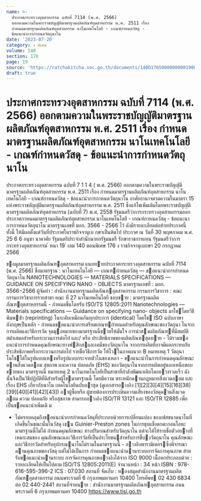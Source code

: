 ```yaml
---
name: >-
  ประกาศกระทรวงอุตสาหกรรม ฉบับที่ 7114 (พ.ศ. 2566)
  ออกตามความในพระราชบัญญัติมาตรฐานผลิตภัณฑ์อุตสาหกรรม พ.ศ. 2511 เรื่อง
  กำหนดมาตรฐานผลิตภัณฑ์อุตสาหกรรม นาโนเทคโนโลยี - เกณฑ์กำหนดวัสดุ -
  ข้อแนะนำการกำหนดวัตถุนาโน
date: '2023-07-20'
category: ง พิเศษ
volume: 140
section: 176
page: 19
source: 'https://ratchakitcha.soc.go.th/documents/140D176S0000000001900.pdf'
draft: true
---
```


# ประกาศกระทรวงอุตสาหกรรม ฉบับที่ 7114 (พ.ศ. 2566) ออกตามความในพระราชบัญญัติมาตรฐานผลิตภัณฑ์อุตสาหกรรม พ.ศ. 2511 เรื่อง กำหนดมาตรฐานผลิตภัณฑ์อุตสาหกรรม นาโนเทคโนโลยี - เกณฑ์กำหนดวัสดุ - ข้อแนะนำการกำหนดวัตถุนาโน

ประกาศกระทรวงอุตสาหกรรม ฉบับที่ 7 1 1 4 ( พ.ศ. 2566) ออกตามความในพระราชบัญญัติมาตรฐานผลิตภัณฑ์อุตสาหกรรม พ.ศ. 2511 เรื่อง กำหนดมาตรฐานผลิตภัณฑ์อุตสาหกรรม นาโนเทคโนโลยี - เกณฑ์กาหนดวัสดุ - ข้อแนะนำการกาหนดวัตถุนาโน อาศัยอานาจตามความในมาตรา 15 แห่งพระราชบัญญัติมาตรฐานผลิตภัณฑ์อุตสาหกรรม พ.ศ. 2511 ซึ่งแก้ไขเพิ่มเติมโดยพระราชบัญญัติมาตรฐานผลิตภัณฑ์อุตสาหกรรม (ฉบับที่ 7) พ.ศ. 2558 รัฐมนตรีว่าการกระทรวงอุตสาหกรรมออกประกาศกาหนดมาตรฐานผลิตภัณฑ์อุตสาหกรรม นาโนเทคโนโลยี - เกณฑ์กาหนดวัสดุ - ข้อแนะนาการกาหนดวัตถุนาโน มาตรฐานเลขที่ มอก. 3566 - 2566 ไว้ ดังมีรายละเอียดต่อท้ายประกาศนี้ ทั้งนี้ ให้มีผลตั้งแต่วันที่ประกาศในราชกิจจานุเบ กษาเป็นต้นไป ประกาศ ณ วันที่ 30 พฤษภาคม พ.ศ. 25 6 6 อนุชา นาคาศัย รัฐมนตรีประจำสำนักนายกรัฐมนตรี รักษาราชการแทน รัฐมนตรีว่าการกระทรวงอุตสาหกรรม ้ หนา 19 ่ เลม 140 ตอนพิเศษ 176 ง ราชกิจจานุเบกษา 20 กรกฎาคม 2566

ขอมูลมาตรฐานผลิตภัณฑอุตสาหกรรม แนบทายประกาศกระทรวงอุตสาหกรรม ฉบับที่ 7114 (พ.ศ. 2566) ชื่อมาตรฐาน : นาโนเทคโนโลยี — เกณฑกําหนดวัสดุ — ขอแนะนําการกําหนดวัตถุนาโน NANOTECHNOLOGIES — MATERIALS SPECIFICATIONS — GUIDANCE ON SPECIFYING NANO - OBJECTS มาตรฐานเลขที่ : มอก. 3566−2566 ผู้จัดทํา : สํานักงานมาตรฐานผลิตภัณฑอุตสาหกรรม กรรมการวิชาการ : คณะกรรมการวิชาการรายสาขา คณะ ที่ 27 นาโนเทคโนโลยี ขอบขาย : มาตรฐานผลิตภัณฑอุตสาหกรรมนี้ - กําหนดขึ้นโดยรับ ISO/TS 12805:2011 Nanotechnologies — Materials specifications — Guidance on specifying nano- objects มาใชโดยวิธีพิมพซ้ํา (reprinting) ในระดับเหมือนกันทุกประการ (identical) โดยใช ISO ฉบับภาษาอังกฤษเป็นหลัก - กําหนดขอแนะนําการเตรียมเกณฑกําหนดสําหรับคุณลักษณะของวัตถุนา โนจากการผลิตและวิธีการวัด จุดมุงหมายของมาตรฐานนี้ชวยให้มั่นใจ การนําสงผลิตภัณฑที่มีสมบัติสม่ําเสมอสําหรับกระบวนการต่อไป และ/ หรือ ประสิทธิภาพของผลิตภัณฑสุดทาย - ได้รวมขอแนะนําการกําหนดคุณลักษณะทางฟสิกสและเคมีของวัตถุนาโน จากการผลิตที่อาจมีผลกระทบกับประสิทธิภาพหรือกระบวนการต่อไป รายชื่อวิธีการวัด ให้ไวในภาคผนวก B หมายเหตุ 1 วัตถุนาโนใชได้ในรูปแบบแหงหรือรูปแบบกระจายตัวในของเหลว - ขอแนะนําในการกําหนดคุณลักษณะดานสิ่งแวดลอม สุขภาพ และความ ปลอดภัย (EHS) ของวัตถุนาโนจากการผลิตอยู่นอกเหนือขอบขายของ มาตรฐานนี้ หมายเหตุ 2 นาโนเทคโนโลยีเป็นสาขาที่กําลังพัฒนาเติบโตอยางรวดเร็ว ดังนั้นจึงเป็นวิธีปฏิบัติที่ดีสําหรับผู้ใชมาตรฐานนี้ โดยมีความ ตระหนักดานกฎหมายสิ่งแวดลอม และเรื่อง EHS เกี่ยวกับนาโน เทคโนโลยีฉบับลาสุด (ดูเอกสารอางอิง [1][2][3][4][15][16][38][39][40][41][42][43]) ถาผู้ซื้อหรือ ผู้ขายต้องการประเมินความเสี่ยงของวัสดุดานสิ่งแวดลอม ความ ปลอดภัย หรือสุขภาพ สามารถอางอิง ISO/TR 13121 และ ISO/TR 12885 เพื่อเป็นขอแนะนําเพิ่มเติ ม

- ไม่ครอบคลุมถึงขอแนะนําการกําหนดวัสดุที่ประกอบด้วยการเปลี่ยนแปลง ของเฟสขนาดนาโนที่เกิดขึ้นในขณะนั้นในวัสดุ เชน Guinier-Preston zones ในการชุบแข็งตกตะกอนโลหะ มาตรฐานนี้ไม่ได้ กําหนดคุณลักษณะ ทางปริมาณสําหรับวัตถุนาโน แต่จะได้ให้รายชื่อตัวอยางที่เหมาะสมของ คุณลักษณะและวิธีการวัดที่เป็นประโยชนสําหรับการชี้บงวัตถุนาโน คุณลักษณะและวิธีการวัดสําหรับอุปกรณนาโนไม่รวมในมาตรฐานนี้ - อางอิงพารามิเตอรซึ่งพิจารณาดานคุณภาพของวัสดุ แต่ไม่ได้เป็นการ กําหนดขอแนะนําดานระบบการจัดการคุณภาพ สําหรับขอแนะนําดานระบบ การจัดการคุณภาพอางอิงได้จาก ISO 9000 เนื้อหาประกอบด้วย : รายละเอียดให้เป็นไปตาม ISO/TS 12805:2011(E) จํานวนหน้า : 34 หน้า ISBN : 978-616-595-396-2 ICS : 07.030 สถานที่ จัดเก็บ : หองสมุดสํานักงานมาตรฐานผลิตภัณฑอุตสาหกรรม ถนนพระรามที่ 6 กรุงเทพมหานคร 10400 โทรศัพท 02 430 6834 ต่อ 02 440-2441 สถานที่จําหนาย : สํานักงานมาตรฐานผลิตภัณฑอุตสาหกรรม ถนนพระรามที่ 6 กรุงเทพมหานคร 10400 https://www.tisi.go.th
